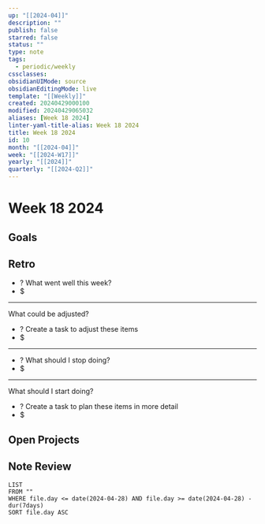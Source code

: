 ```yaml
---
up: "[[2024-04]]"
description: ""
publish: false
starred: false
status: ""
type: note
tags:
  - periodic/weekly
cssclasses: 
obsidianUIMode: source
obsidianEditingMode: live
template: "[[Weekly]]"
created: 20240429000100
modified: 20240429065032
aliases: [Week 18 2024]
linter-yaml-title-alias: Week 18 2024
title: Week 18 2024
id: 10
month: "[[2024-04]]"
week: "[[2024-W17]]"
yearly: "[[2024]]"
quarterly: "[[2024-Q2]]"
---
```


# Week 18 2024

## Goals


## Retro

- ? What went well this week?
- $


---

What could be adjusted?

- ? Create a task to adjust these items
- $

---

- ? What should I stop doing?
- $


---

What should I start doing?

- ? Create a task to plan these items in more detail
- $

## Open Projects

## Note Review

```
LIST
FROM ""
WHERE file.day <= date(2024-04-28) AND file.day >= date(2024-04-28) - dur(7days)
SORT file.day ASC
```
